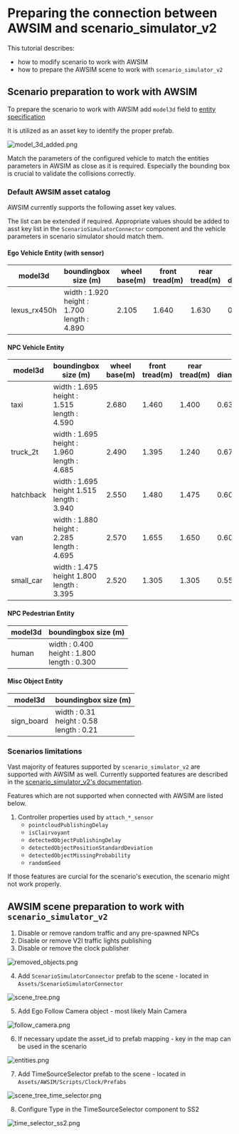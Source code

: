 # Preparing the connection between AWSIM and scenario_simulator_v2

This tutorial describes:
- how to modify scenario to work with AWSIM
- how to prepare the AWSIM scene to work with `scenario_simulator_v2`

## Scenario preparation to work with AWSIM

To prepare the scenario to work with AWSIM add `model3d` field to [entity specification](https://www.asam.net/static_downloads/ASAM_OpenSCENARIO_V1.2.0_Model_Documentation/modelDocumentation/content/Vehicle.html#:~:text=model3d,absolute%20file%20path.)

It is utilized as an asset key to identify the proper prefab.

![model_3d_added.png](model_3d_added.png)

Match the parameters of the configured vehicle to match the entities parameters in AWSIM as close as it is required. Especially the bounding box is crucial to validate the collisions correctly.

### Default AWSIM asset catalog

AWSIM currently supports the following asset key values.

The list can be extended if required. Appropriate values should be added to asst key list in the `ScenarioSimulatorConnector` component and the vehicle parameters in scenario simulator should match them.

#### Ego Vehicle Entity (with sensor)
| model3d       | boundingbox size (m)                                  | wheel base(m) | front tread(m) | rear tread(m) | tier diameter(m) | max steer(deg) |
|---------------|-------------------------------------------------------|---------------|----------------|---------------|------------------|----------------|
| lexus_rx450h  | width : 1.920 <br> height : 1.700 <br> length : 4.890 | 2.105         | 1.640          | 1.630         | 0.766            | 35             |

#### NPC Vehicle Entity

| model3d   | boundingbox size (m)                                  | wheel base(m) | front tread(m) | rear tread(m) | tier diameter(m) | max steer(deg) |
|-----------|-------------------------------------------------------|---------------|----------------|---------------|------------------|----------------|
| taxi      | width : 1.695 <br> height : 1.515 <br> length : 4.590 | 2.680         | 1.460          | 1.400         |  0.635           | 35             |
| truck_2t  | width : 1.695 <br> height : 1.960 <br> length : 4.685 | 2.490         | 1.395          | 1.240         | 0.673            | 40             |
| hatchback | width : 1.695 <br> height 1.515 <br> length : 3.940   | 2.550         | 1.480          | 1.475         | 0.600            | 35             |
| van       | width : 1.880 <br> height : 2.285 <br> length : 4.695 | 2.570         | 1.655          | 1.650         | 0.600            | 35             |
| small_car | width : 1.475 <br> height 1.800 <br> length : 3.395   | 2.520         | 1.305          | 1.305         | 0.557            | 35             |

#### NPC Pedestrian Entity

| model3d | boundingbox size (m)                                  |
|---------|-------------------------------------------------------|  
| human   | width : 0.400 <br> height : 1.800 <br> length : 0.300 |

#### Misc Object Entity

| model3d    | boundingbox size (m)                               |
|------------|----------------------------------------------------|  
| sign_board | width : 0.31 <br> height : 0.58 <br> length : 0.21 |

### Scenarios limitations

Vast majority of features supported by `scenario_simulator_v2` are supported with AWSIM as well. Currently supported features are described in the [scenario_simulator_v2's documentation](https://tier4.github.io/scenario_simulator_v2-docs/developer_guide/OpenSCENARIOSupport/).

Features which are not supported when connected with AWSIM are listed below.

1. Controller properties used by `attach_*_sensor`
    - `pointcloudPublishingDelay`
    - `isClairvoyant`
    - `detectedObjectPublishingDelay`
    - `detectedObjectPositionStandardDeviation`
    - `detectedObjectMissingProbability`
    - `randomSeed`

If those features are curcial for the scenario's execution, the scenario might not work properly.

## AWSIM scene preparation to work with `scenario_simulator_v2`

1. Disable or remove random traffic and any pre-spawned NPCs
2. Disable or remove V2I traffic lights publishing
3. Disable or remove the clock publisher

  ![removed_objects.png](removed_objects.png)

4. Add `ScenarioSimulatorConnector` prefab to the scene - located in `Assets/ScenarioSimulatorConnector`

  ![scene_tree.png](scene_tree.png)

5. Add Ego Follow Camera object - most likely Main Camera

  ![follow_camera.png](follow_camera.png)

6. If necessary update the asset_id to prefab mapping - key in the map can be used in the scenario

  ![entities.png](entities.png)

7. Add TimeSourceSelector prefab to the scene - located in `Assets/AWSIM/Scripts/Clock/Prefabs`

  ![scene_tree_time_selector.png](scene_tree_time_selector.png)

8. Configure Type in the TimeSourceSelector component to SS2

  ![time_selector_ss2.png](time_selector_ss2.png)
